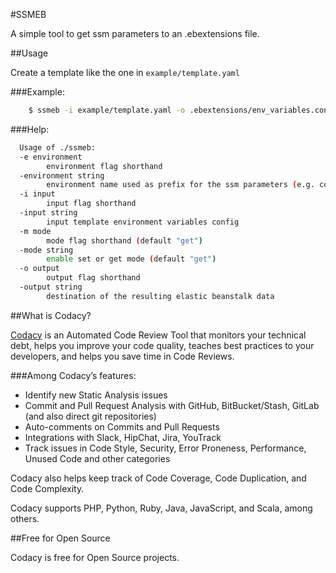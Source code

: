 #SSMEB

A simple tool to get ssm parameters to an .ebextensions file.

##Usage

Create a template like the one in `example/template.yaml`

###Example:

```bash
    $ ssmeb -i example/template.yaml -o .ebextensions/env_variables.config
```

###Help:

```bash
  Usage of ./ssmeb:
  -e environment
    	environment flag shorthand
  -environment string
    	environment name used as prefix for the ssm parameters (e.g. codacy)
  -i input
    	input flag shorthand
  -input string
    	input template environment variables config
  -m mode
    	mode flag shorthand (default "get")
  -mode string
    	enable set or get mode (default "get")
  -o output
    	output flag shorthand
  -output string
    	destination of the resulting elastic beanstalk data
```


##What is Codacy?

[Codacy](https://www.codacy.com) is an Automated Code Review Tool
that monitors your technical debt, helps you improve your code quality,
teaches best practices to your developers, and helps you save time in
Code Reviews.

###Among Codacy’s features:

-  Identify new Static Analysis issues
-  Commit and Pull Request Analysis with GitHub, BitBucket/Stash, GitLab
   (and also direct git repositories)
-  Auto-comments on Commits and Pull Requests
-  Integrations with Slack, HipChat, Jira, YouTrack
-  Track issues in Code Style, Security, Error Proneness, Performance,
   Unused Code and other categories

Codacy also helps keep track of Code Coverage, Code Duplication, and
Code Complexity.

Codacy supports PHP, Python, Ruby, Java, JavaScript, and Scala, among
others.

##Free for Open Source


Codacy is free for Open Source projects.
